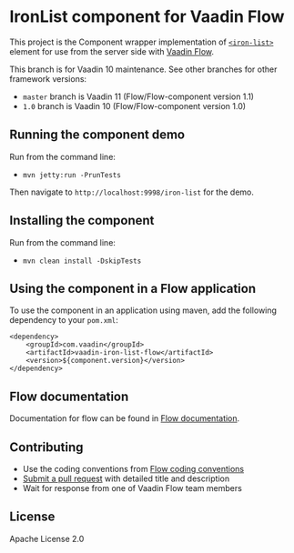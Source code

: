 # IronList component for Vaadin Flow

This project is the Component wrapper implementation of [`<iron-list>`](https://github.com/PolymerElements/iron-list) element
for use from the server side with [Vaadin Flow](https://github.com/vaadin/flow).

This branch is for Vaadin 10 maintenance. See other branches for other framework versions:

 - `master` branch is Vaadin 11 (Flow/Flow-component version 1.1)
 - `1.0` branch is Vaadin 10 (Flow/Flow-component version 1.0)

## Running the component demo
Run from the command line:
- `mvn jetty:run -PrunTests`

Then navigate to `http://localhost:9998/iron-list` for the demo.

## Installing the component
Run from the command line:
- `mvn clean install -DskipTests`

## Using the component in a Flow application
To use the component in an application using maven,
add the following dependency to your `pom.xml`:
```
<dependency>
    <groupId>com.vaadin</groupId>
    <artifactId>vaadin-iron-list-flow</artifactId>
    <version>${component.version}</version>
</dependency>
```

## Flow documentation
Documentation for flow can be found in [Flow documentation](https://github.com/vaadin/flow/blob/master/flow-documentation/Overview.asciidoc).

## Contributing
- Use the coding conventions from [Flow coding conventions](https://github.com/vaadin/flow/tree/master/eclipse)
- [Submit a pull request](https://www.digitalocean.com/community/tutorials/how-to-create-a-pull-request-on-github) with detailed title and description
- Wait for response from one of Vaadin Flow team members

## License
Apache License 2.0
